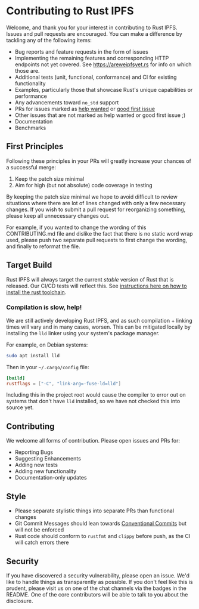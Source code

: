 # Contributing to Rust IPFS

Welcome, and thank you for your interest in contributing to Rust IPFS. Issues and pull requests
are encouraged. You can make a difference by tackling any of the following items:

* Bug reports and feature requests in the form of issues
* Implementing the remaining features and corresponding HTTP endpoints not yet covered. See https://areweipfsyet.rs for info on which those are.
* Additional tests (unit, functional, conformance) and CI for existing functionality
* Examples, particularly those that showcase Rust's unique capabilities or performance
* Any advancements toward `no_std` support
* PRs for issues marked as [help wanted](https://github.com/rs-ipfs/rust-ipfs/issues?q=is%3Aopen+is%3Aissue+label%3A%22help+wanted%22) or [good first issue](https://github.com/rs-ipfs/rust-ipfs/issues?q=is%3Aopen+is%3Aissue+label%3A%22good+first+issue%22)
* Other issues that are not marked as help wanted or good first issue ;)
* Documentation
* Benchmarks

## First Principles

Following these principles in your PRs will greatly increase your chances of a successful merge:

1. Keep the patch size minimal
2. Aim for high (but not absolute) code coverage in testing

By keeping the patch size minimal we hope to avoid difficult to review situations where there are lot of lines changed with only a few necessary changes. If you wish to submit a pull request for reorganizing something, please keep all unnecessary changes out.

For example, if you wanted to change the wording of this CONTRIBUTING.md file and dislike the fact that there is no static word wrap used, please push two separate pull requests to first change the wording, and finally to reformat the file.

## Target Build

Rust IPFS will always target the current _stable_ version of Rust that is released. Our CI/CD tests will reflect this. See [instructions here on how to install the rust toolchain](https://doc.rust-lang.org/book/ch01-01-installation.html).

### Compilation is slow, help!

We are still actively developing Rust IPFS, and as such compilation + linking times will vary and in many cases, worsen. This can be mitigated locally by installing the `lld` linker using your system's package manager.

For example, on Debian systems:

```bash
sudo apt install lld
```

Then in your `~/.cargo/config` file:

```toml
[build]
rustflags = ["-C", "link-arg=-fuse-ld=lld"]
```

Including this in the project root would cause the compiler to error out on systems that don't have `lld` installed, so we have not checked this into source yet.

## Contributing

We welcome all forms of contribution. Please open issues and PRs for:

- Reporting Bugs
- Suggesting Enhancements
- Adding new tests
- Adding new functionality
- Documentation-only updates

## Style

- Please separate stylistic things into separate PRs than functional changes
- Git Commit Messages should lean towards [Conventional Commits](https://www.conventionalcommits.org/en/v1.0.0/) but will not be enforced
- Rust code should conform to `rustfmt` and `clippy` before push, as the CI will catch errors there

## Security

If you have discovered a security vulnerability, please open an issue. We'd like to handle things as transparently as possible. If you don't feel like this is prudent, please visit us on one of the chat channels via the badges in the README. One of the core contributors will be able to talk to you about the disclosure.
